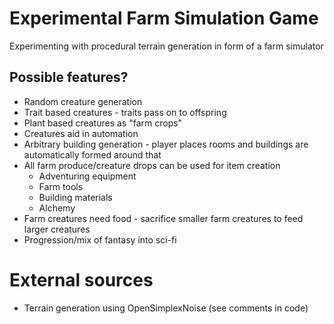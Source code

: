 # Experimental Farm Simulation Game
Experimenting with procedural terrain generation in form of a farm simulator

## Possible features?
* Random creature generation
* Trait based creatures - traits pass on to offspring
* Plant based creatures as "farm crops"
* Creatures aid in automation
* Arbitrary building generation - player places rooms and buildings are automatically formed around that
* All farm produce/creature drops can be used for item creation
  * Adventuring equipment
  * Farm tools
  * Building materials
  * Alchemy
* Farm creatures need food - sacrifice smaller farm creatures to feed larger creatures
* Progression/mix of fantasy into sci-fi

# External sources
* Terrain generation using OpenSimplexNoise (see comments in code)
